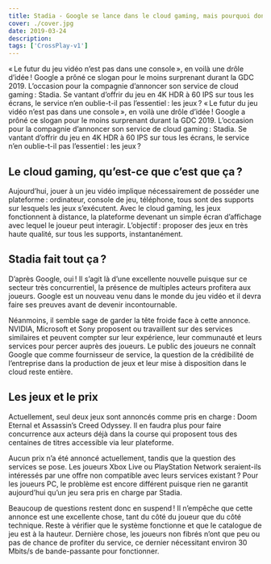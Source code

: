 ```yaml
---
title: Stadia - Google se lance dans le cloud gaming, mais pourquoi donc ?
cover: ./cover.jpg
date: 2019-03-24
description: 
tags: ['CrossPlay-v1']
---
```

« Le futur du jeu vidéo n’est pas dans une console », en voilà une drôle d’idée ! Google a prôné ce slogan pour le moins surprenant durant la GDC 2019. L’occasion pour la compagnie d’annoncer son service de cloud gaming : Stadia. Se vantant d’offrir du jeu en 4K HDR à 60 IPS sur tous les écrans, le service n’en oublie-t-il pas l’essentiel : les jeux ? « Le futur du jeu vidéo n’est pas dans une console », en voilà une drôle d’idée ! Google a prôné ce slogan pour le moins surprenant durant la GDC 2019. L’occasion pour la compagnie d’annoncer son service de cloud gaming : Stadia. Se vantant d’offrir du jeu en 4K HDR à 60 IPS sur tous les écrans, le service n’en oublie-t-il pas l’essentiel : les jeux ?

## Le cloud gaming, qu’est-ce que c’est que ça ?
Aujourd’hui, jouer à un jeu vidéo implique nécessairement de posséder une plateforme : ordinateur, console de jeu, téléphone, tous sont des supports sur lesquels les jeux s’exécutent. Avec le cloud gaming, les jeux fonctionnent à distance, la plateforme devenant un simple écran d’affichage avec lequel le joueur peut interagir. L’objectif : proposer des jeux en très haute qualité, sur tous les supports, instantanément.

## Stadia fait tout ça ?
D’après Google, oui ! Il s’agit là d’une excellente nouvelle puisque sur ce secteur très concurrentiel, la présence de multiples acteurs profitera aux joueurs. Google est un nouveau venu dans le monde du jeu vidéo et il devra faire ses preuves avant de devenir incontournable. 

Néanmoins, il semble sage de garder la tête froide face à cette annonce. NVIDIA, Microsoft et Sony proposent ou travaillent sur des services similaires et peuvent compter sur leur expérience, leur communauté et leurs services pour percer auprès des joueurs. Le public des joueurs ne connaît Google que comme fournisseur de service, la question de la crédibilité de l’entreprise dans la production de jeux et leur mise à disposition dans le cloud reste entière. 

## Les jeux et le prix
Actuellement, seul deux jeux sont annoncés comme pris en charge : Doom Eternal et Assassin’s Creed Odyssey. Il en faudra plus pour faire concurrence aux acteurs déjà dans la course qui proposent tous des centaines de titres accessible via leur plateforme. 

Aucun prix n’a été annoncé actuellement, tandis que la question des services se pose. Les joueurs Xbox Live ou PlayStation Network seraient-ils intéressés par une offre non compatible avec leurs services existant ? Pour les joueurs PC, le problème est encore différent puisque rien ne garantit aujourd’hui qu’un jeu sera pris en charge par Stadia. 

Beaucoup de questions restent donc en suspend ! Il n’empêche que cette annonce est une excellente chose, tant du côté du joueur que du côté technique. Reste à vérifier que le système fonctionne et que le catalogue de jeu est à la hauteur. Dernière chose, les joueurs non fibrés n’ont que peu ou pas de chance de profiter du service, ce dernier nécessitant environ 30 Mbits/s de bande-passante pour fonctionner. 

